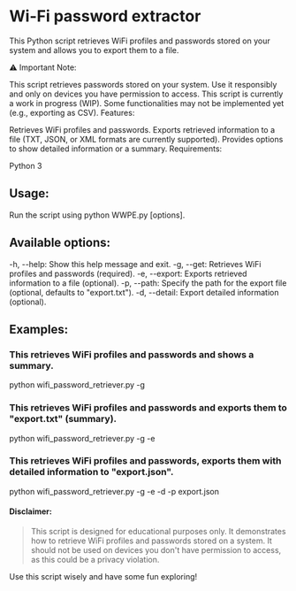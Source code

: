 # Wi-Fi password extractor
   
This Python script retrieves WiFi profiles and passwords stored on your system and allows you to export them to a file.

⚠️ Important Note:

This script retrieves passwords stored on your system. Use it responsibly and only on devices you have permission to access.
This script is currently a work in progress (WIP). Some functionalities may not be implemented yet (e.g., exporting as CSV).
Features:

Retrieves WiFi profiles and passwords.
Exports retrieved information to a file (TXT, JSON, or XML formats are currently supported).
Provides options to show detailed information or a summary.
Requirements:

Python 3

## Usage:

Run the script using python WWPE.py [options].
## Available options:
-h, --help: Show this help message and exit.
-g, --get: Retrieves WiFi profiles and passwords (required).
-e, --export: Exports retrieved information to a file (optional).
-p, --path: Specify the path for the export file (optional, defaults to "export.txt").
-d, --detail: Export detailed information (optional).


## Examples:

### This retrieves WiFi profiles and passwords and shows a summary.
python wifi_password_retriever.py -g


### This retrieves WiFi profiles and passwords and exports them to "export.txt" (summary).
python wifi_password_retriever.py -g -e


### This retrieves WiFi profiles and passwords, exports them with detailed information to "export.json".
python wifi_password_retriever.py -g -e -d -p export.json

#### Disclaimer:

> This script is designed for educational purposes only. 
> It demonstrates how to retrieve WiFi profiles and passwords stored on a system. 
> It should not be used on devices you don't have permission to access, as this could be a privacy violation.

Use this script wisely and have some fun exploring!
